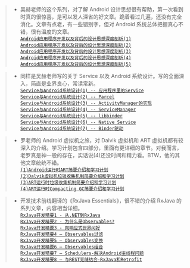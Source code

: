 
>* 吴赫老师的这个系列，对了解 Android 设计思想很有帮助，第一次看到时真的很惊喜，是可以发人深省的好文章。跪着看过几遍，还没有完全消化。文章有点老，有一些错别字，但对 Android 系统总体把握真心不错，很有温度的文章。  
[`Android应用程序开发以及背后的设计思想深度剖析(1)`](http://blog.csdn.net/21cnbao/article/details/7835255)    
[`Android应用程序开发以及背后的设计思想深度剖析(2)`](http://blog.csdn.net/21cnbao/article/details/7917652)    
[`Android应用程序开发以及背后的设计思想深度剖析(3)`](http://blog.csdn.net/21cnbao/article/details/7980633)    
[`Android应用程序开发以及背后的设计思想深度剖析(4)`](http://blog.csdn.net/21cnbao/article/details/8018768)    
[`Android应用程序开发以及背后的设计思想深度剖析(5)`](http://blog.csdn.net/21cnbao/article/details/8068896)    

>* 同样是吴赫老师写的关于 Service 以及 Android 系统设计。写的全面深入，简直是业界良心，常读常新。  
[`Service与Android系统设计(1) -- 应用程序里的Service`](http://blog.csdn.net/21cnbao/article/details/8086487)    
[`Service与Android系统设计(2) -- Parcel`](http://blog.csdn.net/21cnbao/article/details/8086619)  
[`Service与Android系统设计(3) -- ActivityManager的实现`](http://blog.csdn.net/21cnbao/article/details/8087291)  
[`Service与Android系统设计(4) -- ServiceManager`](http://blog.csdn.net/21cnbao/article/details/8087304)  
[`Service与Android系统设计(5) -- libbinder`](http://blog.csdn.net/21cnbao/article/details/8087326)  
[`Service与Android系统设计(6) -- Native Service`](http://blog.csdn.net/21cnbao/article/details/8087328)  
[`Service与Android系统设计(7) -- Binder驱动`](http://blog.csdn.net/21cnbao/article/details/8087354)  

>* 罗老师的 Android 虚拟机之旅，对 Dalvik 虚拟机和 ART 虚拟机都有较深入的介绍。学习计划包含四部分，里面有更详细的章节。对我而言，老罗真是神一般的存在，实话说(4)还没时间和精力看。BTW，他的其他文章统统不错。  
[`(1)Android运行时ART简要介绍和学习计划`](http://blog.csdn.net/luoshengyang/article/details/39256813)    
[`(2)Dalvik虚拟机垃圾收集机制简要介绍和学习计划`](http://blog.csdn.net/luoshengyang/article/details/41338251)    
[`(3)ART运行时垃圾收集机制简要介绍和学习计划`](http://blog.csdn.net/luoshengyang/article/details/42072975)    
[`(4)ART运行时Compacting GC简要介绍和学习计划`](http://blog.csdn.net/luoshengyang/article/details/44513977)   

>* 开发技术前线翻译的《RxJava Essentials》，很不错的介绍 RxJava 的系列文章，内容相当详细。  
[`RxJava开发精要1 - 从.NET到RxJava`](http://www.devtf.cn/?p=1221)  
[`RxJava开发精要2 - 为什么是Observables?`](http://www.devtf.cn/?p=1223)  
[`RxJava开发精要3 - 向响应式世界问好`](http://www.devtf.cn/?p=1225)  
[`RxJava开发精要4 – Observables过滤`](http://www.devtf.cn/?p=1227)  
[`RxJava开发精要5 – Observables变换`](http://www.devtf.cn/?p=1231)  
[`RxJava开发精要6 – Observables组合`](http://www.devtf.cn/?p=1233)  
[`RxJava开发精要7 – Schedulers-解决Android主线程问题`](http://www.devtf.cn/?p=1235)  
[`RxJava开发精要8 – 与REST无缝结合-RxJava和Retrofit`](http://www.devtf.cn/?p=1237)  
